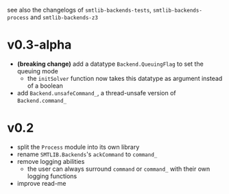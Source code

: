 see also the changelogs of `smtlib-backends-tests`, `smtlib-backends-process` and 
`smtlib-backends-z3`

# v0.3-alpha
- **(breaking change)** add a datatype `Backend.QueuingFlag` to set the queuing mode
  - the `initSolver` function now takes this datatype as argument instead of a 
    boolean
- add `Backend.unsafeCommand_`, a thread-unsafe version of `Backend.command_`

# v0.2
- split the `Process` module into its own library
- rename `SMTLIB.Backends`'s `ackCommand` to `command_`
- remove logging abilities
  - the user can always surround `command` or `command_` with their own logging
    functions
- improve read-me

